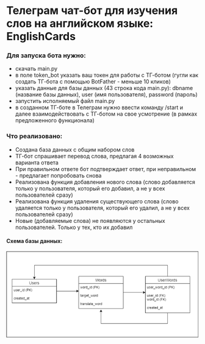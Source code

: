 # Телеграм чат-бот для изучения слов на английском языке: EnglishCards

### Для запуска бота нужно: 

- скачать main.py
- в поле token_bot указать ваш токен для работы с ТГ-ботом (гугли как создать ТГ-бота с помощью BotFather - меньше 10 кликов)
- указать данные для базы данных (43 строка кода main.py): dbname (название базы данных), user (имя пользователя), password (пароль)
- запустить исполняемый файл main.py
- в созданном ТГ-боте в Телеграм нужно ввести команду /start и далее взаимодействовать с ТГ-ботом на свое усмотрение (в рамках предложенного функционала)

### Что реализовано: 

- Создана база данных с общим набором слов
- ТГ-бот спрашивает перевод слова, предлагая 4 возможных варианта ответа
- При правильном ответе бот подтверждает ответ, при неправильном - предлагает попробовать снова
- Реализована функция добавления нового слова (слово добавляется только у пользователя, который его добавил, а не у всех пользователей сразу)
- Реализована функция удаления существующего слова (слово удаляется только у пользователя, который его удалил, а не у всех пользователей сразу)
- Новые (добавляемые слова) не появляются у остальных пользователей. Только у тех, кто их добавил

#### Схема базы данных:
![Схема базы данных](https://github.com/hamelumster/EnglishCardsTGbot/blob/main/DBTGbot.png)
